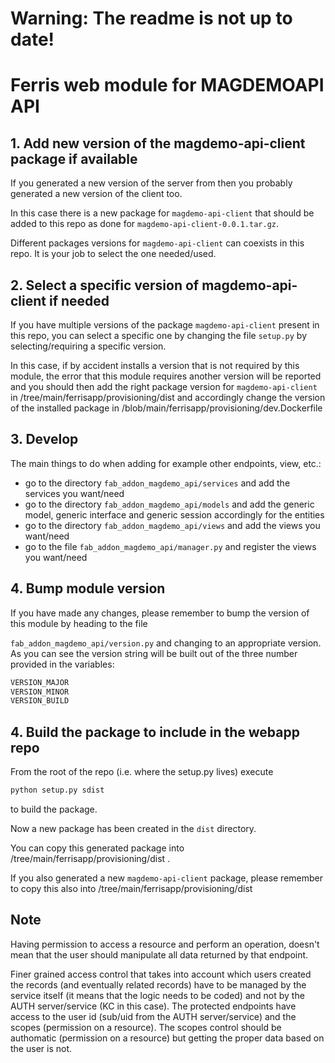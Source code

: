 # Warning: The readme is not up to date!


# Ferris web module for MAGDEMOAPI API

## 1. Add new version of the magdemo-api-client package if available
If you generated a new version of the server from  then you probably generated a new version of the client too.

In this case there is a new package for ```magdemo-api-client``` that should be added to this repo as done for ```magdemo-api-client-0.0.1.tar.gz```.

Different packages versions for ```magdemo-api-client``` can coexists in this repo. It is your job to select the one needed/used.
## 2. Select a specific version of magdemo-api-client if needed

If you have multiple versions of the package ```magdemo-api-client``` present in this repo, you can select a specific one by changing the 
file ```setup.py``` by selecting/requiring a specific version.

In this case, if by accident  installs a version that is not required by this module, the error that this module requires another version will be reported and you should then add the right package version for ```magdemo-api-client``` in /tree/main/ferrisapp/provisioning/dist and accordingly change the version of the installed package in /blob/main/ferrisapp/provisioning/dev.Dockerfile
## 3. Develop

The main things to do when adding for example other endpoints, view, etc.:

- go to the directory ```fab_addon_magdemo_api/services``` and add the services you want/need
- go to the directory ```fab_addon_magdemo_api/models``` and add the generic model, generic interface and generic session accordingly for the entities
- go to the directory ```fab_addon_magdemo_api/views``` and add the views you want/need
- go to the file ```fab_addon_magdemo_api/manager.py``` and register the views you want/need

## 4. Bump module version

If you have made any changes, please remember to bump the version of this module by heading to the file

```fab_addon_magdemo_api/version.py``` and changing to an appropriate version. As you can see the version string will be built
out of the three number provided in the variables:

```python
VERSION_MAJOR
VERSION_MINOR
VERSION_BUILD
```

## 4. Build the package to include in the webapp repo 

From the root of the repo (i.e. where the setup.py lives) execute

```bash
python setup.py sdist
```

to build the package.

Now a new package has been created in the ```dist``` directory.

You can copy this generated package into /tree/main/ferrisapp/provisioning/dist .

If you also generated a new ```magdemo-api-client``` package, please remember to copy this also into /tree/main/ferrisapp/provisioning/dist


## Note
Having permission to access a resource and perform an operation, doesn't mean that the user should manipulate all data returned by that endpoint.

Finer grained access control that takes into account which users created the records (and eventually related records) have to be managed by the service itself (it means that the logic needs to be coded) and not by the AUTH server/service (KC in this case).
The protected endpoints have access to the user id (sub/uid from the AUTH server/service) and the scopes (permission on a resource). 
The scopes control should be authomatic (permission on a resource) but getting the proper data based on the user is not.
